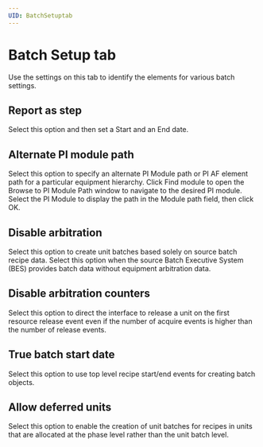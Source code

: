 ```yaml
---
UID: BatchSetuptab
---
```


# Batch Setup tab

Use the settings on this tab to identify the elements for various batch settings.

## Report as step

Select this option and then set a Start and an End date. 

## Alternate PI module path

Select this option to specify an alternate PI Module path or PI AF element path for a particular equipment hierarchy. Click Find module to open the Browse to PI Module Path window to navigate to the desired PI module. Select the PI Module to display the path in the Module path field, then click OK. 

## Disable arbitration

Select this option to create unit batches based solely on source batch recipe data. Select this option when the source Batch Executive System (BES) provides batch data without equipment arbitration data. 

## Disable arbitration counters
    
Select this option to direct the interface to release a unit on the first resource release event even if the number of acquire events is higher than the number of release events. 

## True batch start date
    
Select this option to use top level recipe start/end events for creating batch objects. 

## Allow deferred units
    
Select this option to enable the creation of unit batches for recipes in units that are allocated at the phase level rather than the unit batch level. 

